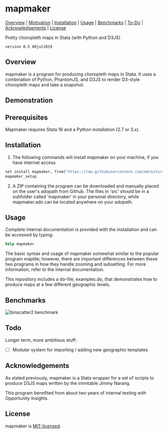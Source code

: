 
mapmaker
=================================

[Overview](#overview)
| [Motivation](#motivation)
| [Installation](#installation)
| [Usage](#usage)
| [Benchmarks](#benchmarks)
| [To-Do](#todo)
| [Acknowledgements](#acknowledgements)
| [License](#license)

Pretty choropleth maps in Stata (with Python and D3JS)

`version 0.5 09jul2019`


Overview
---------------------------------

mapmaker is a program for producing choropleth maps in Stata. It uses a combination of Python, PhantomJS, and D3JS to render D3-style choropleth maps and take a snapshot.



Demonstration
---------------------------------


Prerequisites
---------------------------------

Mapmaker requires Stata 16 and a Python installation (2.7 or 3.x).


Installation
---------------------------------




1. The following commands will install mapmaker on your machine, if you have internet access

```stata
net install mapmaker, from("https://raw.githubusercontent.com/mdroste/stata-mapmaker/master/")
mapmaker_setup
```

2. A ZIP containing the program can be downloaded and manually placed on the user's adopath from Github. The files in 'src' should be in a subfolder called 'mapmaker' in your personal directory, while mapmaker.ado can be located anywhere on your adopath.


Usage
---------------------------------

Complete internal documentation is provided with the installation and can be accessed by typing:
```stata
help mapmaker
````

The basic syntax and usage of mapmaker somewhat similar to the popular program maptile; however, there are important differences between these two programs in how they handle zooming and subsetting. For more information, refer to the internal documentation.

This repository includes a do-file, examples.do, that demonstrates how to produce maps at a few different geographic levels.


Benchmarks
---------------------------------

![binscatter2 benchmark](benchmarks/benchmarks.png "binscatter2 benchmark")


  
Todo
---------------------------------

Longer term, more ambitious stuff:
- [ ] Modular system for importing / adding new geographic templates


Acknowledgements
---------------------------------

As stated previously, mapmaker is a Stata wrapper for a set of scripts to produce D3JS maps written by the inimitable Jimmy Narang.

This program benefited from about two years of internal testing with Opportunity Insights.


License
---------------------------------

mapmaker is [MIT-licensed](https://github.com/mdroste/stata-mapmaker/blob/master/LICENSE).
